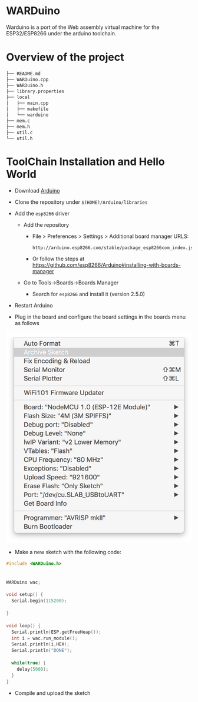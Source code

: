 # WARDuino

Warduino is a port of the Web assembly virtual machine for the ESP32/ESP8266 under the arduino toolchain. 

# Overview of the project 

```
├── README.md
├── WARDuino.cpp
├── WARDuino.h
├── library.properties
├── local
│   ├── main.cpp
│   ├── makefile
│   └── warduino
├── mem.c
├── mem.h
├── util.c
└── util.h
```


# ToolChain Installation and Hello World

- Download [Arduino](https://www.arduino.cc/)

- Clone the repository under `$(HOME)/Arduino/libraries`

- Add the `esp8266` driver

  - Add the repository

    - File > Preferences > Settings > Additional board manager URLS:

      ```
      http://arduino.esp8266.com/stable/package_esp8266com_index.json
      ```

      

    - Or follow the steps at https://github.com/esp8266/Arduino#installing-with-boards-manager

  - Go to Tools->Boards->Boards Manager

    - Search for `esp8266` and install it (version 2.5.0) 

- Restart Arduino 

- Plug in the board and configure the board settings in the boards menu as follows 

![Board configuration options](images/board_config.png)  

- Make a new sketch with the following code:

```C
#include <WARDuino.h>


WARDuino wac;

void setup() {
  Serial.begin(115200);

}

void loop() {
  Serial.println(ESP.getFreeHeap());
  int i = wac.run_module();
  Serial.println(i,HEX);
  Serial.println("DONE");

  while(true) {
    delay(5000);
  }
}
```

- Compile and upload the sketch
